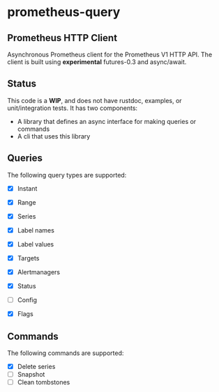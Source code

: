 # prometheus-query

## Prometheus HTTP Client

Asynchronous Prometheus client for the Prometheus V1 HTTP API.
The client is built using **experimental** futures-0.3 and async/await.

## Status

This code is a **WIP**, and does not have rustdoc, examples,
or unit/integration tests. It has two components:

- A library that defines an async interface for making queries or commands
- A cli that uses this library

## Queries

The following query types are supported:

- [x] Instant
- [x] Range
- [x] Series 
- [x] Label names
- [x] Label values
- [x] Targets
- [x] Alertmanagers
- [x] Status
- [ ] Config
- [x] Flags


## Commands

The following commands are supported:

- [x] Delete series
- [ ] Snapshot
- [ ] Clean tombstones
